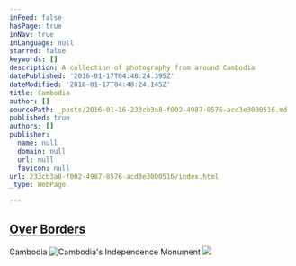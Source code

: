 ```yaml
---
inFeed: false
hasPage: true
inNav: true
inLanguage: null
starred: false
keywords: []
description: A collection of photography from around Cambodia
datePublished: '2016-01-17T04:48:24.395Z'
dateModified: '2016-01-17T04:48:24.145Z'
title: Cambodia
author: []
sourcePath: _posts/2016-01-16-233cb3a8-f002-4987-8576-acd3e3000516.md
published: true
authors: []
publisher:
  name: null
  domain: null
  url: null
  favicon: null
url: 233cb3a8-f002-4987-8576-acd3e3000516/index.html
_type: WebPage

---
```

## [Over Borders][0]

Cambodia
![Cambodia's Independence Monument](https://the-grid-user-content.s3-us-west-2.amazonaws.com/5386007b-038f-49b9-8be9-e64b0ee8c6f9.jpg)
![](https://the-grid-user-content.s3-us-west-2.amazonaws.com/45e6fcaa-5d3f-46e2-ac21-77b1cb57a5ed.jpg)

[0]: null